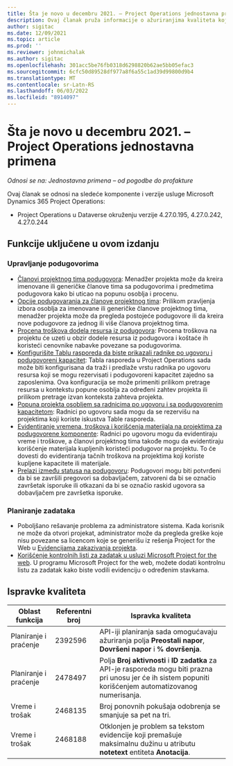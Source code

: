 ```yaml
---
title: Šta je novo u decembru 2021. – Project Operations jednostavna primena
description: Ovaj članak pruža informacije o ažuriranjima kvaliteta koja su dostupna u izdanju Project Operations Lite za decembar 2021. godine.
author: sigitac
ms.date: 12/09/2021
ms.topic: article
ms.prod: ''
ms.reviewer: johnmichalak
ms.author: sigitac
ms.openlocfilehash: 301acc5be76fb0318d6298820b62ae5bb05efac3
ms.sourcegitcommit: 6cfc50d89528df977a8f6a55c1ad39d99800d9b4
ms.translationtype: MT
ms.contentlocale: sr-Latn-RS
ms.lasthandoff: 06/03/2022
ms.locfileid: "8914097"
---
```

# <a name="whats-new-december-2021---project-operations-lite-deployment"></a>Šta je novo u decembru 2021. – Project Operations jednostavna primena

_Odnosi se na: Jednostavna primena – od pogodbe do profakture_

Ovaj članak se odnosi na sledeće komponente i verzije usluge Microsoft Dynamics 365 Project Operations:

- Project Operations u Dataverse okruženju verzije 4.27.0.195, 4.27.0.242, 4.27.0.244


## <a name="features-included-in-this-release"></a>Funkcije uključene u ovom izdanju

### <a name="subcontract-management"></a>Upravljanje podugovorima 

- [Članovi projektnog tima podugovora](../subcontracting/subcontracting-project-team-members.md): Menadžer projekta može da kreira imenovane ili generičke članove tima sa podugovorima i predmetima podugovora kako bi uticao na popunu osoblja i procenu.
- [Opcije podugovaranja za članove projektnog tima](../subcontracting/subcon-options.md): Prilikom pravljenja izbora osoblja za imenovane ili generičke članove projektnog tima, menadžer projekta može da pregleda postojeće podugovore ili da kreira nove podugovore za jednog ili više članova projektnog tima. 
- [Procena troškova dodela resursa iz podugovora](../subcontracting/costing-subcon-ra.md): Procena troškova na projektu će uzeti u obzir dodele resursa iz podugovora i koštaće ih koristeći cenovnike nabavke povezane sa podugovorima. 
- [Konfigurišite Tablu rasporeda da biste prikazali radnike po ugovoru i podugovoreni kapacitet](../subcontracting/configure-sb-subcon.md): Tabla rasporeda u Project Operations sada može biti konfigurisana da traži i predlaže vrstu radnika po ugovoru resursa koji se mogu rezervisati i podugovoreni kapacitet zajedno sa zaposlenima. Ova konfiguracija se može primeniti prilikom pretrage resursa u kontekstu popune osoblja za određeni zahtev projekta ili prilikom pretrage izvan konteksta zahteva projekta.
- [Popuna projekta osobljem sa radnicima po ugovoru i sa podugovorenim kapacitetom](../subcontracting/staffing-cw.md): Radnici po ugovoru sada mogu da se rezervišu na projektima koji koriste iskustva Table rasporeda.
- [Evidentiranje vremena, troškova i korišćenja materijala na projektima za podugovorene komponente](../subcontracting/recording-subcon-actuals.md): Radnici po ugovoru mogu da evidentiraju vreme i troškove, a članovi projektnog tima takođe mogu da evidentiraju korišćenje materijala kupljenih koristeći podugovor na projektu. To će dovesti do evidentiranja tačnih troškova na projektima koji koriste kupljene kapacitete ili materijale.
- [Prelazi između statusa na podugovoru](../subcontracting/subcon-states.md): Podugovori mogu biti potvrđeni da bi se završili pregovori sa dobavljačem, zatvoreni da bi se označio završetak isporuke ili otkazani da bi se označio raskid ugovora sa dobavljačem pre završetka isporuke.

### <a name="task-planning"></a>Planiranje zadataka
- Poboljšano rešavanje problema za administratore sistema. Kada korisnik ne može da otvori projekat, administrator može da pregleda greške koje nisu povezane sa licencom koje se generišu iz rešenja Project for the Web u [Evidencijama zakazivanja projekta](../../project-management/schedule-api-logs.md).
- [Korišćenje kontrolnih listi za zadatak u usluzi Microsoft Project for the web](https://support.microsoft.com/en-us/office/use-task-checklists-in-microsoft-project-for-the-web-c69bcf73-5c75-4ad3-9893-6d6f92360e9c). U programu Microsoft Project for the web, možete dodati kontrolnu listu za zadatak kako biste vodili evidenciju o određenim stavkama.

## <a name="quality-updates"></a>Ispravke kvaliteta

| **Oblast funkcija** | **Referentni broj** | **Ispravka kvaliteta** |
| --- | --- | --- |
| Planiranje i praćenje | 2392596 | API-iji planiranja sada omogućavaju ažuriranja polja **Preostali napor**, **Dovršeni napor** i **% dovršenja**. |
| Planiranje i praćenje | 2478497 | Polja **Broj aktivnosti** i **ID zadatka** za API-je rasporeda mogu biti prazna pri unosu jer će ih sistem popuniti korišćenjem automatizovanog numerisanja.|
| Vreme i trošak | 2468135 | Broj ponovnih pokušaja odobrenja se smanjuje sa pet na tri. |
| Vreme i trošak | 2468188 | Otklonjen je problem sa tekstom evidencije koji premašuje maksimalnu dužinu u atributu **notetext** entiteta **Anotacija**. |
